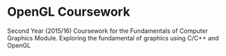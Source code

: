 # OpenGL Coursework

Second Year (2015/16) Coursework for the Fundamentals of Computer Graphics Module. Exploring the fundamental of graphics using C/C++ and OpenGL
